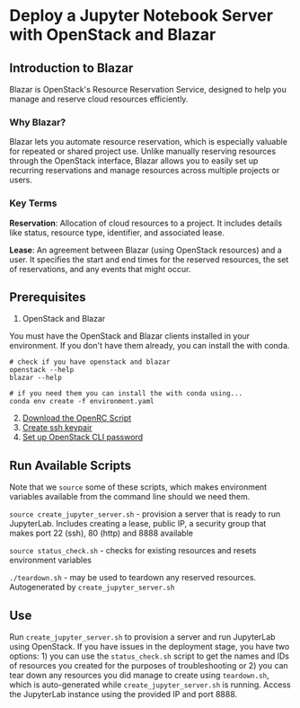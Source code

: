 # Deploy a Jupyter Notebook Server with OpenStack and Blazar

## Introduction to Blazar
Blazar is OpenStack's Resource Reservation Service, designed to help you manage and reserve cloud resources efficiently.

### Why Blazar?
Blazar lets you automate resource reservation, which is especially valuable for repeated or shared project use. Unlike manually reserving resources through the OpenStack interface, Blazar allows you to easily set up recurring reservations and manage resources across multiple projects or users.

### Key Terms
**Reservation**: Allocation of cloud resources to a project. It includes details like status, resource type, identifier, and associated lease.

**Lease**: An agreement between Blazar (using OpenStack resources) and a user. It specifies the start and end times for the reserved resources, the set of reservations, and any events that might occur.

## Prerequisites

1. OpenStack and Blazar

You must have the OpenStack and Blazar clients installed in your environment. If you don't have them already, you can install the with conda.

```
# check if you have openstack and blazar
openstack --help
blazar --help

# if you need them you can install the with conda using...
conda env create -f environment.yaml
```

2. [Download the OpenRC Script](https://chameleoncloud.readthedocs.io/en/latest/technical/cli.html#cli-rc-script)
3. [Create ssh keypair](https://chameleoncloud.readthedocs.io/en/latest/technical/gui.html#creating-a-key-pair)
4. [Set up OpenStack CLI password](https://chameleoncloud.readthedocs.io/en/latest/technical/cli.html#setting-a-cli-password) 

## Run Available Scripts

Note that we `source` some of these scripts, which makes environment variables available from the command line should we need them.

`source create_jupyter_server.sh` - provision a server that is ready to run JupyterLab. Includes creating a lease, public IP, a security group that makes port 22 (ssh), 80 (http) and 8888 available

`source status_check.sh` - checks for existing resources and resets environment variables

`./teardown.sh` - may be used to teardown any reserved resources. Autogenerated by `create_jupyter_server.sh`

## Use

Run `create_jupyter_server.sh` to provision a server and run JupyterLab using OpenStack. If you have issues in the deployment stage, you have two options: 1) you can use the `status_check.sh` script to get the names and IDs of resources you created for the purposes of troubleshooting or 2) you can tear down any resources you did manage to create using `teardown.sh`, which is auto-generated while `create_jupyter_server.sh` is running. Access the JupyterLab instance using the provided IP and port 8888.
